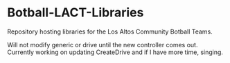 # Botball-LACT-Libraries
Repository hosting libraries for the Los Altos Community Botball Teams.

Will not modify generic or drive until the new controller comes out. Currently working on updating CreateDrive and if I have more time, singing. 
